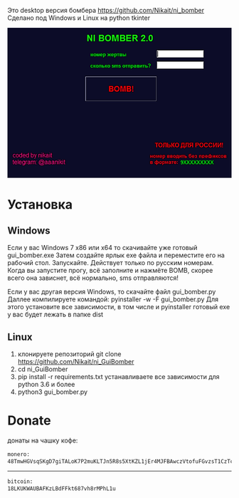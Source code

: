 Это desktop версия бомбера https://github.com/Nikait/ni_bomber 
Сделано под Windows и Linux на python tkinter

![alt text](bomber.png)

#  Установка
## Windows
Если у вас Windows 7 x86 или x64 то скачивайте уже готовый gui_bomber.exe
Затем создайте ярлык exe файла и переместите его на рабочий стол.
Запускайте. Действует только по русским номерам. 
Когда вы запустите прогу, всё заполните и нажмёте BOMB, 
скорее всего она зависнет, всё нормально, sms отправляются!

Если у вас другая версия Windows, то скачайте файл gui_bomber.py
Даллее компилируете командой: pyinstaller -w -F gui_bomber.py
Для этого установите все зависимости, в том числе и pyinstaller
готовый exe у вас будет лежать в папке dist

## Linux
1) клонируете репозиторий git clone https://github.com/Nikait/ni_GuiBomber
2) cd ni_GuiBomber
3) pip install -r requirements.txt 
   устанавливаете все зависимости для python 3.6 и более
4) python3 gui_bomber.py

#  Donate
донаты на чашку кофе:

    monero: 
    48TmwHGVsqSKgD7giTALoK7P2muKLTJn5R8s5XtKZL1jEr4MJFBAwczVtofuFGvzsT1CzTcFXotwZCDno1UsskqFFZe9wVC
***
    bitcoin:
    18LKUKWAUBAFKzLBdFFkt687vh8rMPhL1u
